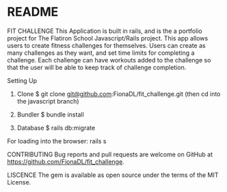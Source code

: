 # README

FIT CHALLENGE
This Application is built in rails, and is the a portfolio project for The Flatiron School Javascript/Rails project. This app allows users to create fitness challenges for themselves. Users can create as many challenges as they want, and set time limits for completing a challenge. Each challenge can have workouts added to the challenge so that the user will be able to keep track of challenge completion. 

Setting Up
1. Clone
$ git clone git@github.com:FionaDL/fit_challenge.git (then cd into the javascript branch)

2. Bundler
$ bundle install

3. Database
$ rails db:migrate

For loading into the browser:
rails s

CONTRIBUTING
Bug reports and pull requests are welcome on GitHub at https://github.com/FionaDL/fit_challenge.

LISCENCE
The gem is available as open source under the terms of the MIT License.
